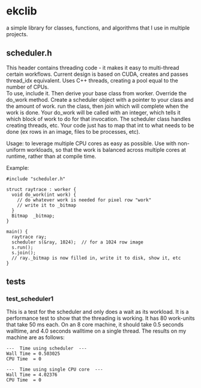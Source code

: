 # ekclib
a simple library for classes, functions, and algorithms that I use in multiple projects.

## scheduler.h
This header contains threading code - it makes it easy to multi-thread certain workflows.  Current design is based
on CUDA, creates and passes thread_idx equivalent.   Uses C++ threads, creating a pool equal to the number of CPUs.<br>
To use, include it.  Then derive your base class from worker.  Override the do_work method.
Create a scheduler object with a pointer to your class and the amount of work.  run the class, then join
which will complete when the work is done.
Your do_work will be called with an integer, which tells it which block of work to do for that invocation. The
scheduler class handles creating threads, etc.  Your code just has to map that int to what needs to be done (ex rows in
an image, files to be processes, etc).

Usage:  to leverage multiple CPU cores as easy as possible.  Use with non-uniform workloads, so that the work is balanced across multiple cores at runtime, rather than at compile time.

Example:
```
#include "scheduler.h"

struct raytrace : worker {
  void do_work(int work) {
    // do whatever work is needed for pixel row "work"
    // write it to _bitmap
  }
  Bitmap  _bitmap;
}

main() {
  raytrace ray;
  scheduler s(&ray, 1024);  // for a 1024 row image
  s.run();
  s.join();
  // ray._bitmap is now filled in, write it to disk, show it, etc
}
```

## tests
### test_scheduler1
This is a test for the scheduler and only does a wait as its workload.  It is a 
performance test to show that the threading is working.  It has 80 work-units 
that take 50 ms each.  On an 8 core machine, it should take 0.5 seconds 
walltime, and 4.0 seconds walltime on a single thread.  The results on my 
machine are as follows:

```
---  Time using scheduler  ---
Wall Time = 0.503025
CPU Time  = 0

---  Time using single CPU core  ---
Wall Time = 4.02376
CPU Time  = 0
```
